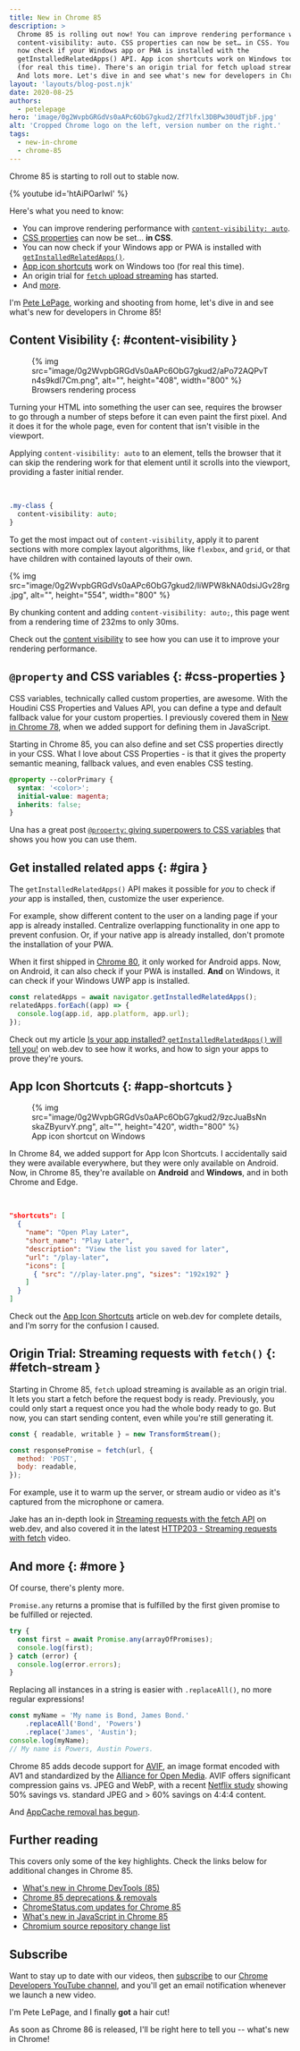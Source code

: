 ```yaml
---
title: New in Chrome 85
description: >
  Chrome 85 is rolling out now! You can improve rendering performance with
  content-visibility: auto. CSS properties can now be set… in CSS. You can
  now check if your Windows app or PWA is installed with the
  getInstalledRelatedApps() API. App icon shortcuts work on Windows too
  (for real this time). There's an origin trial for fetch upload streaming.
  And lots more. Let's dive in and see what's new for developers in Chrome 85!
layout: 'layouts/blog-post.njk'
date: 2020-08-25
authors:
  - petelepage
hero: 'image/0g2WvpbGRGdVs0aAPc6ObG7gkud2/Zf7lfxl3DBPw30UdTjbF.jpg'
alt: 'Cropped Chrome logo on the left, version number on the right.'
tags:
  - new-in-chrome
  - chrome-85
---
```


Chrome 85 is starting to roll out to stable now.

{% youtube id='htAiPOarIwI' %}

Here's what you need to know:

* You can improve rendering performance with
  [`content-visibility: auto`](#content-visibility).
* [CSS properties](#css-properties) can now be set… **in CSS**.
* You can now check if your Windows app or PWA is installed with
  [`getInstalledRelatedApps()`](#gira).
* [App icon shortcuts](#app-shortcuts) work on Windows too (for real this time).
* An origin trial for [`fetch` upload streaming](#fetch-stream) has started.
* And [more](#more).

I'm [Pete LePage](https://twitter.com/petele), working and shooting from home,
let's dive in and see what's new for developers in Chrome 85!

## Content Visibility {: #content-visibility }

<figure class="float-right">
  {% img src="image/0g2WvpbGRGdVs0aAPc6ObG7gkud2/aPo72AQPvTn4s9kdI7Cm.png", alt="", height="408", width="800" %}
  <figcaption>
    Browsers rendering process
  </figcaption>
</figure>

Turning your HTML into something the user can see, requires the browser to go
through a number of steps before it can even paint the first pixel.
And it does it for the whole page, even for content that isn't visible in the
viewport.

Applying `content-visibility: auto` to an element, tells the browser that it
can skip the rendering work for that element until it scrolls into the
viewport, providing a faster initial render.

<br style="clear:both;">

```css
.my-class {
  content-visibility: auto;
}
```

To get the most impact out of `content-visibility`, apply it to parent
sections with more complex layout algorithms, like `flexbox`, and `grid`, or
that have children with contained layouts of their own.

{% img src="image/0g2WvpbGRGdVs0aAPc6ObG7gkud2/liWPW8kNA0dsiJGv28rg.jpg", alt="", height="554", width="800" %}

By chunking content and adding `content-visibility: auto;`, this page went
from a rendering time of 232ms to only 30ms.

Check out the [content visibility](https://web.dev/content-visibility/) to see
how you can use it to improve your rendering performance.

## `@property` and CSS variables {: #css-properties }

CSS variables, technically called custom properties, are awesome. With the
Houdini CSS Properties and Values API, you can define a type and default
fallback value for your custom properties. I previously covered them in
[New in Chrome 78](https://developers.google.com/web/updates/2019/10/nic78),
when we added support for defining them in JavaScript.

Starting in Chrome 85, you can also define and set CSS properties directly
in your CSS. What I love about CSS Properties - is that it gives the property
semantic meaning,  fallback values, and even enables CSS testing.

```css
@property --colorPrimary {
  syntax: '<color>';
  initial-value: magenta;
  inherits: false;
}
```

Una has a great post
[`@property`: giving superpowers to CSS variables](https://web.dev/at-property/)
that shows you how you can use them.

## Get installed related apps {: #gira }

The `getInstalledRelatedApps()` API makes it possible for *you* to check if
*your* app is installed, then, customize the user experience.

For example, show different content to the user on a landing page if your app
is already installed. Centralize overlapping functionality in one app to
prevent confusion. Or, if your native app is already installed, don't promote
the installation of your PWA.

When it first shipped in [Chrome 80](https://developers.google.com/web/updates/2020/02/nic80),
it only worked for Android apps. Now, on Android, it can also check if your
PWA is installed. **And** on Windows, it can check if your Windows UWP app is
installed.

```js
const relatedApps = await navigator.getInstalledRelatedApps();
relatedApps.forEach((app) => {
  console.log(app.id, app.platform, app.url);
});
```

Check out my article
[Is your app installed? `getInstalledRelatedApps()` will tell you!](https://web.dev/get-installed-related-apps/)
on web.dev to see how it works, and how to sign your apps to prove they're
yours.

## App Icon Shortcuts {: #app-shortcuts }

<figure class="float-right">
  {% img src="image/0g2WvpbGRGdVs0aAPc6ObG7gkud2/9zcJuaBsNnskaZByurvY.png", alt="", height="420", width="800" %}
  <figcaption>
    App icon shortcut on Windows
  </figcaption>
</figure>

In Chrome 84, we added support for App Icon Shortcuts. I accidentally said
they were available everywhere, but they were only available on Android.
Now, in Chrome 85, they're available on **Android** and **Windows**, and in
both Chrome and Edge.

<br style="clear:both;">

```json
"shortcuts": [
  {
    "name": "Open Play Later",
    "short_name": "Play Later",
    "description": "View the list you saved for later",
    "url": "/play-later",
    "icons": [
      { "src": "//play-later.png", "sizes": "192x192" }
    ]
  }
]
```

Check out the [App Icon Shortcuts](https://web.dev/app-shortcuts/) article on
web.dev for complete details, and I'm sorry for the confusion I caused.

## Origin Trial: Streaming requests with `fetch()` {: #fetch-stream }

Starting in Chrome 85, `fetch` upload streaming is available as an origin
trial. It lets you start a fetch before the request body is ready. Previously,
you could only start a request once you had the whole body ready to go. But
now, you can start sending content, even while you're still generating it.

```javascript
const { readable, writable } = new TransformStream();

const responsePromise = fetch(url, {
  method: 'POST',
  body: readable,
});
```

For example, use it to warm up the server, or stream audio or video as it's
captured from the microphone or camera.

Jake has an in-depth look in
[Streaming requests with the fetch API](https://web.dev/fetch-upload-streaming/)
on web.dev, and also covered it in the latest
[HTTP203 - Streaming requests with fetch](https://www.youtube.com/watch?v=G9PpImUEeUA)
video.

## And more {: #more }

Of course, there's plenty more.

`Promise.any` returns a promise that is fulfilled by the first given promise
to be fulfilled or rejected.

```javascript
try {
  const first = await Promise.any(arrayOfPromises);
  console.log(first);
} catch (error) {
  console.log(error.errors);
}
```

Replacing all instances in a string is easier with `.replaceAll()`, no more
regular expressions!

```javascript
const myName = 'My name is Bond, James Bond.'
    .replaceAll('Bond', 'Powers')
    .replace('James', 'Austin');
console.log(myName);
// My name is Powers, Austin Powers.
```

Chrome 85 adds decode support for [AVIF](https://aomediacodec.github.io/av1-avif/),
an image format encoded with AV1 and standardized by the
[Alliance for Open Media](http://aomedia.org/). AVIF offers significant
compression gains vs. JPEG and WebP, with a recent
[Netflix study](https://netflixtechblog.com/avif-for-next-generation-image-coding-b1d75675fe4)
showing 50% savings vs. standard JPEG and > 60% savings on 4:4:4 content.

And [AppCache removal has begun](https://web.dev/appcache-removal/).

## Further reading

This covers only some of the key highlights. Check the links below for
additional changes in Chrome 85.

* [What's new in Chrome DevTools (85)](https://developers.google.com/web/updates/2020/06/devtools)
* [Chrome 85 deprecations & removals](https://developers.google.com/web/updates/2020/07/chrome-85-deps-rems)
* [ChromeStatus.com updates for Chrome 85](https://www.chromestatus.com/features#milestone%3D85)
* [What's new in JavaScript in Chrome 85](https://v8.dev/blog/v8-release-85)
* [Chromium source repository change list](https://chromium.googlesource.com/chromium/src/+log/84.0.4147.92..85.0.4183.85)

## Subscribe

Want to stay up to date with our videos, then [subscribe](https://goo.gl/6FP1a5)
to our [Chrome Developers YouTube channel](https://www.youtube.com/user/ChromeDevelopers/),
and you'll get an email notification whenever we launch a new video.

I'm Pete LePage, and I finally  **got** a hair cut!

As soon as Chrome 86 is released, I'll be right here to tell you -- what's
new in Chrome!
